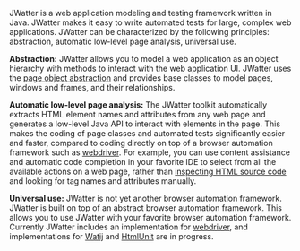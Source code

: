 JWatter is a web application modeling and testing framework written in Java. JWatter makes it easy to write automated tests for large, complex web applications. JWatter can be characterized by the following principles: abstraction, automatic low-level page analysis, universal use.

**Abstraction:** JWatter allows you to model a web application as an object hierarchy with methods to interact with the web application UI. JWatter uses the [page object abstraction](http://code.google.com/p/selenium/wiki/PageObjects) and provides base classes to model pages, windows and frames, and their relationships.

**Automatic low-level page analysis:** The JWatter toolkit automatically extracts HTML element names and attributes from any web page and generates a low-level Java API to interact with elements in the page. This makes the coding of page classes and automated tests significantly easier and faster, compared to coding directly on top of a browser automation framework such as [webdriver](http://code.google.com/p/selenium/). For example, you can use content assistance and automatic code completion in your favorite IDE to select from all the available actions on a web page, rather than [inspecting HTML source code](http://code.google.com/p/selenium/wiki/NextSteps) and looking for tag names and attributes manually.

**Universal use:** JWatter is not yet another browser automation framework. JWatter is built on top of an abstract browser automation framework. This allows you to use JWatter with your favorite browser automation framework. Currently JWatter includes an implementation for [webdriver](http://code.google.com/p/selenium/), and implementations for [Watij](http://watij.com/) and [HtmlUnit](http://htmlunit.sourceforge.net/) are in progress.
